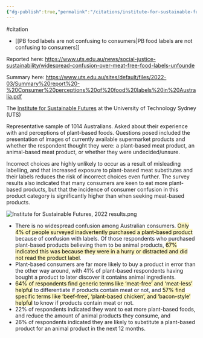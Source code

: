 ```yaml
---
{"dg-publish":true,"permalink":"/citations/institute-for-sustainable-futures-2022/","created":"2025-10-23T17:42:45.157+01:00","updated":"2025-10-23T18:06:08.821+01:00"}
---
```


#citation 

- [[PB food labels are not confusing to consumers\|PB food labels are not confusing to consumers]]

Reported here: https://www.uts.edu.au/news/social-justice-sustainability/widespread-confusion-over-meat-free-food-labels-unfounde

Summary here: https://www.uts.edu.au/sites/default/files/2022-03/Summary%20report%20-%20Consumer%20perceptions%20of%20food%20labels%20in%20Australia.pdf

The [Institute for Sustainable Futures](https://www.uts.edu.au/isf) at the University of Technology Sydney (UTS)

Representative sample of 1014 Australians. Asked about their experience with and perceptions of plant-based foods. Questions posed included the presentation of images of currently available supermarket products and whether the respondent thought they were: a plant-based meat product, an animal-based meat product, or whether they were undecided/unsure.

Incorrect choices are highly unlikely to occur as a result of misleading labelling, and that increased exposure to plant-based meat substitutes and their labels reduces the risk of incorrect choices even further. The survey results also indicated that many consumers are keen to eat more plant-based products, but that the incidence of consumer confusion in this product category is significantly higher than when seeking meat-based products.

![Institute for Sustainable Futures, 2022 results.png](/img/user/Citations/Institute%20for%20Sustainable%20Futures,%202022%20results.png)

- There is no widespread confusion among Australian consumers. <mark style="background: #FFF3A3A6;">Only 4% of people surveyed inadvertently purchased a plant-based product</mark> because of confusion with labels. Of those respondents who purchased plant-based products believing them to be animal products, <mark style="background: #FFF3A3A6;">67% indicated this was because they were in a hurry or distracted and did not read the product label</mark>.
- Plant-based consumers are far more likely to buy a product in error than the other way around, with 41% of plant-based respondents having bought a product to later discover it contains animal ingredients.
- <mark style="background: #FFF3A3A6;">64% of respondents find generic terms like ‘meat-free’ and ‘meat-less’ helpful</mark> to differentiate if products contain meat or not, and <mark style="background: #FFF3A3A6;">57% find specific terms like ‘beef-free’, ‘plant-based chicken’, and ‘bacon-style’ helpful</mark> to know if products contain meat or not.
- 22% of respondents indicated they want to eat more plant-based foods, and reduce the amount of animal products they consume, and
- 26% of respondents indicated they are likely to substitute a plant-based product for an animal product in the next 12 months.

